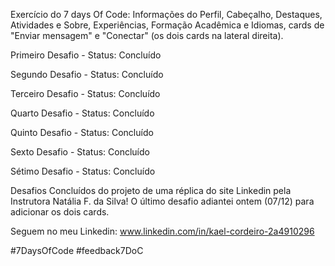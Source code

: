 Exercício do 7 days Of Code: Informações do Perfil, Cabeçalho, Destaques, Atividades e Sobre, Experiências, Formação Acadêmica e Idiomas, cards de "Enviar mensagem" e "Conectar" (os dois cards na lateral direita).

Primeiro Desafio - Status: Concluído

Segundo Desafio - Status: Concluído

Terceiro Desafio - Status: Concluído

Quarto Desafio - Status: Concluído

Quinto Desafio - Status: Concluído

Sexto Desafio - Status: Concluído

Sétimo Desafio - Status: Concluído

Desafios Concluídos do projeto de uma réplica do site Linkedin pela Instrutora Natália F. da Silva! O último desafio adiantei ontem (07/12) para adicionar os dois cards.

Seguem no meu Linkedin: www.linkedin.com/in/kael-cordeiro-2a4910296

#7DaysOfCode
#feedback7DoC
